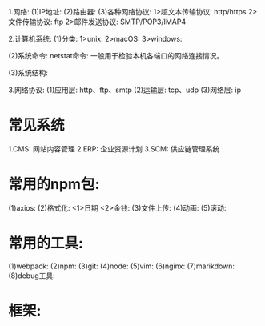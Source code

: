 1.网络:
  (1)IP地址:
  (2)路由器:
  (3)各种网络协议:
    1>超文本传输协议: http/https
    2>文件传输协议: ftp
    2>邮件发送协议: SMTP/POP3/IMAP4
    
2.计算机系统:
  (1)分类:
    1>unix:
    2>macOS:
    3>windows:

  (2)系统命令:
    netstat命令: 一般用于检验本机各端口的网络连接情况。
    
  (3)系统结构:
  
3.网络协议:
  (1)应用层: http、ftp、smtp
  (2)运输层: tcp、udp
  (3)网络层: ip
  
# 常见系统
1.CMS: 网站内容管理
2.ERP: 企业资源计划
3.SCM: 供应链管理系统

# 常用的npm包:
(1)axios:
(2)格式化:
   <1>日期
   <2>金钱:
(3)文件上传:
(4)动画:
(5)滚动:

# 常用的工具:
(1)webpack:
(2)npm:
(3)git:
(4)node:
(5)vim:
(6)nginx:
(7)marikdown: 
(8)debug工具: 

# 框架:
